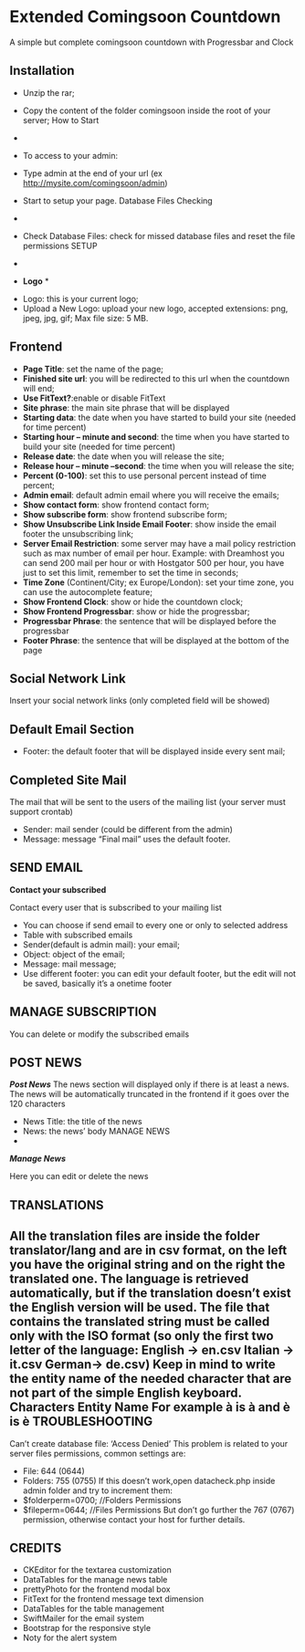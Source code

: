 Extended Comingsoon Countdown
=============================

A simple but complete comingsoon countdown with Progressbar and Clock

Installation
-
-	Unzip the rar;
-	Copy the content of the folder comingsoon  inside the root of  your server;
How to Start
-
-	To access to your admin:
-	Type admin at the end of your url (ex http://mysite.com/comingsoon/admin)
 
-	Start to setup your page.
Database Files Checking
-
-	Check Database Files: check for missed database files and reset the file permissions
SETUP
-
* **Logo** *
-	Logo: this is your current logo;
-	Upload a New Logo:	upload your new logo, accepted extensions: png, jpeg, jpg, gif;
 			Max file size: 5 MB.

Frontend
-
-	**Page Title**: set the name of the page;
-	**Finished site url**: you will be redirected to this url when the countdown will end;
-	**Use FitText?**:enable or disable FitText
-	**Site phrase**: the main site phrase that will be displayed
-	**Starting data**: the date when you have started to build your site (needed for time percent)
-	**Starting hour – minute and second**: the time when you have started to build your site (needed for
time percent)
-	**Release date**: the date when you will release the site;
-	**Release hour – minute –second**: the time when you will release the site;
-	**Percent (0-100)**: set this to use personal percent instead of time percent;
-	**Admin email**: default admin email where you will receive the emails;
-	**Show contact form**: show frontend contact form;
-	**Show subscribe form**: show frontend subscribe form;
-	**Show Unsubscribe Link Inside Email Footer**: show inside the email footer the unsubscribing link;
-	**Server Email Restriction**: some server may have a mail policy restriction such as max number of email per hour. Example: with Dreamhost you can send 200 mail per hour or with Hostgator 500 per hour, you have just to set this limit, remember to set the time in seconds;
-	**Time Zone** (Continent/City; ex Europe/London): set your time zone, you can use the autocomplete feature;
-	**Show Frontend Clock**: show or hide the countdown clock;
-	**Show Frontend Progressbar**: show or hide the progressbar;
-	**Progressbar Phrase**: the sentence that will be displayed before the progressbar
-	**Footer Phrase**: the sentence that will be displayed at the bottom of the page


Social Network Link
--

Insert your social network links (only completed field will be showed)


Default Email Section
--
-	Footer: the default footer that will be displayed inside every sent mail;


Completed Site Mail
--
The mail that will be sent to the users of the mailing list (your server must support crontab)

-	Sender: mail sender (could be different from the admin)
-	Message: message
“Final mail” uses the default footer.

SEND EMAIL
-
**Contact your subscribed**

Contact every user that is subscribed to your mailing list

-	You can choose if send email to every one or only to selected address
-	Table with subscribed emails
-	Sender(default is admin mail): your email;
-	Object: object of the email;
-	Message: mail message;
-	Use different footer: you can edit your default footer, but the edit will not be saved, basically it’s a  onetime footer

MANAGE SUBSCRIPTION
-
You can delete or modify the subscribed emails

POST NEWS
-
***Post News***
The news section will displayed only if there is at least a news.
The news will be automatically truncated in the frontend if it goes over the 120 characters

-	News Title: the title of the news
-	News: the news’ body
MANAGE NEWS
-
***Manage News***

Here you can edit or delete the news

TRANSLATIONS
-
All the translation files are inside the folder translator/lang and are in csv format, on the left you have the original string and on the right the translated one.
The language is retrieved automatically, but if the translation doesn’t exist the English version will be used.
The file that contains the translated string must be called only with the ISO format (so only the first two letter of the language: English -> en.csv  Italian -> it.csv    German-> de.csv)
Keep in mind to write the entity name of the needed character that are not part of the simple English keyboard.
Characters Entity Name
For example à is &agrave; and è is &egrave;	
TROUBLESHOOTING
-
Can’t create database file: ‘Access Denied’
This problem is related to your server files permissions, common settings are:
-	File: 644 (0644)
-	Folders: 755 (0755)
If this doesn’t work,open datacheck.php inside admin folder and try to increment them:
-	$folderperm=0700;  //Folders Permissions
-	$fileperm=0644;  //Files Permissions
But don’t go further the 767 (0767) permission, otherwise contact your host for further details.

CREDITS
-

-	CKEditor for the textarea customization
-	DataTables for the manage news table
-	prettyPhoto for the frontend modal box
-	FitText for the frontend message text dimension
-	DataTables for the table management
-	SwiftMailer  for the email system
-	Bootstrap for the responsive style
-	Noty for the alert system
